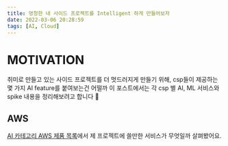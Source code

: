 ```yaml
---
title: 멍청한 내 사이드 프로젝트를 Intelligent 하게 만들어보자
date: 2022-03-06 20:28:59
tags: [AI, Cloud]
---
```


# MOTIVATION

취미로 만들고 있는 사이드 프로젝트를 더 멋드러지게 만들기 위해, csp들이 제공하는 몇 가지 AI feature를 붙여보는건 어떨까 이 포스트에서는 각 csp 별 AI, ML 서비스와 spike 내용을 정리해보려고 합니다 👀

## AWS

[AI 카테고리 AWS 제품 목록](https://aws.amazon.com/ko/products/?aws-products-all.sort-by=item.additionalFields.productNameLowercase&aws-products-all.sort-order=asc&awsf.re%3AInvent=*all&awsf.Free%20Tier=*all&awsf.tech-category=tech-category%23ai-ml&awsm.page-aws-products-all=2)에서 제 프로젝트에 쓸만한 서비스가 무엇일까 살펴봤어요.
